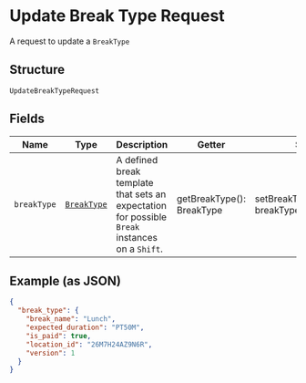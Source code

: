
# Update Break Type Request

A request to update a `BreakType`

## Structure

`UpdateBreakTypeRequest`

## Fields

| Name | Type | Description | Getter | Setter |
|  --- | --- | --- | --- | --- |
| `breakType` | [`BreakType`](/doc/models/break-type.md) | A defined break template that sets an expectation for possible `Break`<br>instances on a `Shift`. | getBreakType(): BreakType | setBreakType(BreakType breakType): void |

## Example (as JSON)

```json
{
  "break_type": {
    "break_name": "Lunch",
    "expected_duration": "PT50M",
    "is_paid": true,
    "location_id": "26M7H24AZ9N6R",
    "version": 1
  }
}
```

